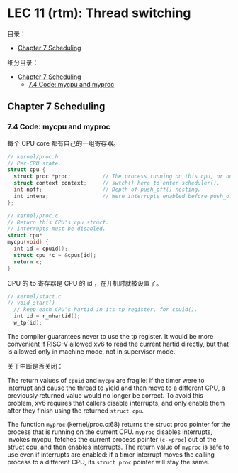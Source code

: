 # LEC 11 (rtm): Thread switching

目录：

<!-- @import "[TOC]" {cmd="toc" depthFrom=2 depthTo=2 orderedList=false} -->

<!-- code_chunk_output -->

- [Chapter 7 Scheduling](#chapter-7-scheduling)

<!-- /code_chunk_output -->

细分目录：

<!-- @import "[TOC]" {cmd="toc" depthFrom=2 depthTo=6 orderedList=false} -->

<!-- code_chunk_output -->

- [Chapter 7 Scheduling](#chapter-7-scheduling)
  - [7.4 Code: mycpu and myproc](#74-code-mycpu-and-myproc)

<!-- /code_chunk_output -->

## Chapter 7 Scheduling

### 7.4 Code: mycpu and myproc

每个 CPU core 都有自己的一组寄存器。

```c
// kernel/proc.h
// Per-CPU state.
struct cpu {
  struct proc *proc;          // The process running on this cpu, or null.
  struct context context;     // swtch() here to enter scheduler().
  int noff;                   // Depth of push_off() nesting.
  int intena;                 // Were interrupts enabled before push_off()?
};

// kernel/proc.c
// Return this CPU's cpu struct.
// Interrupts must be disabled.
struct cpu*
mycpu(void) {
  int id = cpuid();
  struct cpu *c = &cpus[id];
  return c;
}
```

CPU 的 tp 寄存器是 CPU 的 id ，在开机时就被设置了。

```c
// kernel/start.c
// void start()
  // keep each CPU's hartid in its tp register, for cpuid().
  int id = r_mhartid();
  w_tp(id);
```

The compiler guarantees never to use the tp register. It would be more convenient if RISC-V allowed xv6 to read the current hartid directly, but that is allowed only in machine mode, not in supervisor mode.

关于中断是否关闭：

The return values of `cpuid` and `mycpu` are fragile: if the timer were to interrupt and cause the thread to yield and then move to a different CPU, a previously returned value would no longer be correct. To avoid this problem, xv6 requires that callers disable interrupts, and only enable them after they finish using the returned `struct cpu`.

The function `myproc` (kernel/proc.c:68) returns the struct proc pointer for the process that is running on the current CPU. `myproc` disables interrupts, invokes mycpu, fetches the current process pointer (`c->proc`) out of the struct cpu, and then enables interrupts. The return value of `myproc` is safe to use even if interrupts are enabled: if a timer interrupt moves the calling process to a different CPU, its `struct proc` pointer will stay the same.

